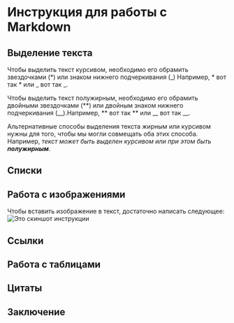 # Инструкция для работы с Markdown

## Выделение текста

Чтобы выделить текст курсивом, необходимо его обрамить звездочками (*) или знаком нижнего подчеркивания (_) Например, * вот так * или _ вот так _.

Чтобы выделить текст полужирным, необходимо его обрамить двойными звездочками (**) или двойным знаком нижнего подчеркивания (__).Например, ** вот так ** или __ вот так __.

Альтернативные способы выделения текста жирным или курсивом нужны для того, чтобы мы могли совмещать оба этих способа. Например, _текст может быть выделен курсивом или при этом быть **полужирным**_.

## Списки

##  Работа с изображениями

 Чтобы вставить изображение в текст, достаточно написать следующее:
 ![Это скиншот инструкции](инструкция.jpg)

## Ссылки

## Работа с таблицами

## Цитаты

## Заключение